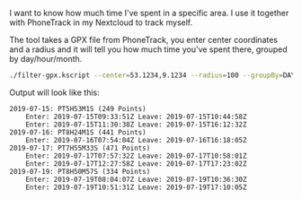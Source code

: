 I want to know how much time I've spent in a specific area.
I use it together with PhoneTrack in my Nextcloud to track myself.

The tool takes a GPX file from PhoneTrack, you enter center coordinates and a radius
and it will tell you how much time you've spent there, grouped by day/hour/month.

```bash
./filter-gpx.kscript --center=53.1234,9.1234 --radius=100 --groupBy=DAY --verbose --hideZeros gpx.xml
```

Output will look like this:

```
2019-07-15: PT5H53M1S (249 Points)
	Enter: 2019-07-15T09:33:51Z Leave: 2019-07-15T10:44:58Z
	Enter: 2019-07-15T11:30:38Z Leave: 2019-07-15T16:12:32Z
2019-07-16: PT8H24M1S (441 Points)
	Enter: 2019-07-16T07:54:04Z Leave: 2019-07-16T16:18:05Z
2019-07-17: PT7H55M33S (471 Points)
	Enter: 2019-07-17T07:57:32Z Leave: 2019-07-17T10:58:01Z
	Enter: 2019-07-17T12:27:58Z Leave: 2019-07-17T17:23:02Z
2019-07-19: PT8H50M57S (334 Points)
	Enter: 2019-07-19T08:04:07Z Leave: 2019-07-19T10:36:30Z
	Enter: 2019-07-19T10:51:31Z Leave: 2019-07-19T17:10:05Z
```
